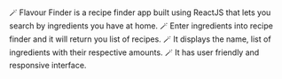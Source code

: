🪄 Flavour Finder is a recipe finder app built using ReactJS that lets you search by ingredients you have at home.
🪄 Enter ingredients into recipe finder and it will return you list of recipes.
🪄 It displays the name, list of ingredients with their respective amounts.
🪄 It has user friendly and responsive interface.

